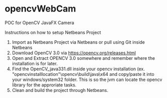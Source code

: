# opencvWebCam
POC for OpenCV JavaFX Camera

Instructions on how to setup Netbeans Project 

1. Import as Netbeans Project via Netbeans or pull using Git inside Netbeans
2. Download OpenCV 3.0 via https://opencv.org/releases.html
3. Open and Extract OPENCV 3.0 somewhere and remember where the installation is for later.
4. Find the OpenCV_java331.dll inside your opencv installation (ex. "opencvinstalllocation"\opencv\build\java\x64 and copy/paste it into your windows/system32 folder. This is so the jvm can locate the opencv library for the approriate tasks.
5. Clean and build the project through Netbeans.

